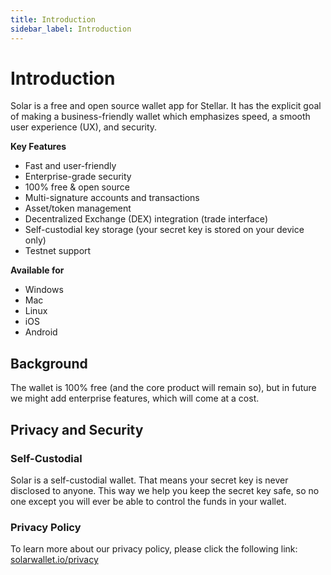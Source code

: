 ```yaml
---
title: Introduction
sidebar_label: Introduction
---
```


# Introduction

Solar is a free and open source wallet app for Stellar. It has the explicit goal of making a business-friendly wallet which emphasizes speed, a smooth user experience (UX), and security.

**Key Features**

* Fast and user-friendly
* Enterprise-grade security
* 100% free & open source
* Multi-signature accounts and transactions
* Asset/token management
* Decentralized Exchange (DEX) integration (trade interface)
* Self-custodial key storage (your secret key is stored on your device only)
* Testnet support

**Available for**

* Windows
* Mac
* Linux
* iOS
* Android

## Background

The wallet is 100% free (and the core product will remain so), but in future we might add enterprise features, which will come at a cost.

## Privacy and Security

### Self-Custodial

Solar is a self-custodial wallet. That means your secret key is never disclosed to anyone. This way we help you keep the secret key safe, so no one except you will ever be able to control the funds in your wallet.

### Privacy Policy

To learn more about our privacy policy, please click the following link: <a href="https://solarwallet.io/privacy" target="_blank" rel="noopener noreferrer">solarwallet.io/privacy</a>
